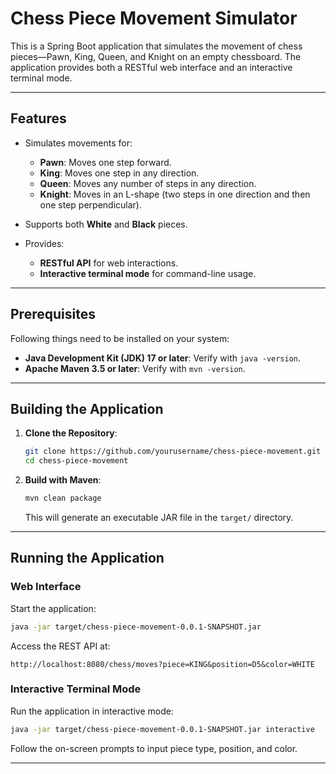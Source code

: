 # Chess Piece Movement Simulator

This is a Spring Boot application that simulates the movement of chess pieces—Pawn, King, Queen, and Knight on an empty chessboard.
The application provides both a RESTful web interface and an interactive terminal mode.

---

## Features

* Simulates movements for:

  * **Pawn**: Moves one step forward.
  * **King**: Moves one step in any direction.
  * **Queen**: Moves any number of steps in any direction.
  * **Knight**: Moves in an L-shape (two steps in one direction and then one step perpendicular).
* Supports both **White** and **Black** pieces.
* Provides:

  * **RESTful API** for web interactions.
  * **Interactive terminal mode** for command-line usage.

---

## Prerequisites

Following things need to be installed on your system:

* **Java Development Kit (JDK) 17 or later**: Verify with `java -version`.
* **Apache Maven 3.5 or later**: Verify with `mvn -version`.

---

## Building the Application

1. **Clone the Repository**:

   ```bash
   git clone https://github.com/yourusername/chess-piece-movement.git
   cd chess-piece-movement
   ```

2. **Build with Maven**:

   ```bash
   mvn clean package
   ```

   This will generate an executable JAR file in the `target/` directory.

---

## Running the Application

### Web Interface

Start the application:

```bash
java -jar target/chess-piece-movement-0.0.1-SNAPSHOT.jar
```

Access the REST API at:

```
http://localhost:8080/chess/moves?piece=KING&position=D5&color=WHITE
```

### Interactive Terminal Mode

Run the application in interactive mode:

```bash
java -jar target/chess-piece-movement-0.0.1-SNAPSHOT.jar interactive
```

Follow the on-screen prompts to input piece type, position, and color.

---